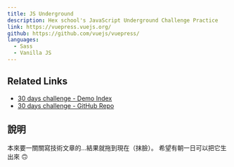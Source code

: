 ```yaml
---
title: JS Underground
description: Hex school's JavaScript Underground Challenge Practice
link: https://vuepress.vuejs.org/
github: https://github.com/vuejs/vuepress/
languages:
  - Sass
  - Vanilla JS
---
```


## Related Links

- [30 days challenge - Demo Index](https://lizwang50.github.io/js-underground/)
- [30 days challenge - GitHub Repo](https://github.com/lizwang50/js-underground)

## 說明

本來要一關關寫技術文章的...結果就拖到現在（抹臉）。
希望有朝一日可以把它生出來 :upside_down_face:
